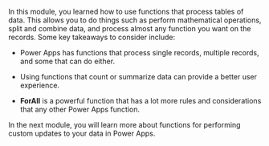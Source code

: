 In this module, you learned how to use functions that process tables of
data. This allows you to do things such as perform mathematical
operations, split and combine data, and process almost any function you
want on the records. Some key takeaways to consider include:

-   Power Apps has functions that process single records, multiple
    records, and some that can do either.

-   Using functions that count or summarize data can provide a better
    user experience.

-   **ForAll** is a powerful function that has a lot more rules and
    considerations that any other Power Apps function.

In the next module, you will learn more about functions for performing
custom updates to your data in Power Apps. 
